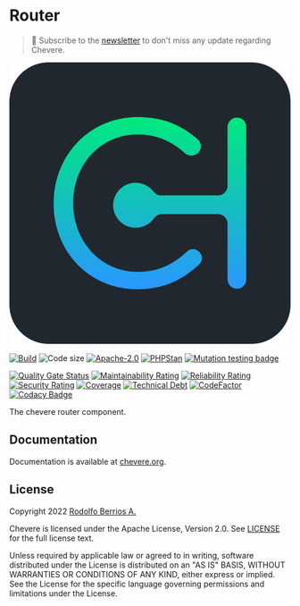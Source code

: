 # Router

> 🔔 Subscribe to the [newsletter](https://chv.to/chevere-newsletter) to don't miss any update regarding Chevere.

![Chevere](chevere.svg)

[![Build](https://img.shields.io/github/workflow/status/chevere/router/Test?style=flat-square)](https://github.com/chevere/router/actions) ![Code size](https://img.shields.io/github/languages/code-size/chevere/router?style=flat-square) [![Apache-2.0](https://img.shields.io/github/license/chevere/router?style=flat-square)](LICENSE) [![PHPStan](https://img.shields.io/badge/PHPStan-level%209-blueviolet?style=flat-square)](https://phpstan.org/) [![Mutation testing badge](https://img.shields.io/endpoint?style=flat-square&url=https%3A%2F%2Fbadge-api.stryker-mutator.io%2Fgithub.com%2Fchevere%2Frouter%2Fmain)](https://dashboard.stryker-mutator.io/reports/github.com/chevere/router/main)

[![Quality Gate Status](https://sonarcloud.io/api/project_badges/measure?project=chevere_router&metric=alert_status)](https://sonarcloud.io/dashboard?id=chevere_router) [![Maintainability Rating](https://sonarcloud.io/api/project_badges/measure?project=chevere_router&metric=sqale_rating)](https://sonarcloud.io/dashboard?id=chevere_router) [![Reliability Rating](https://sonarcloud.io/api/project_badges/measure?project=chevere_router&metric=reliability_rating)](https://sonarcloud.io/dashboard?id=chevere_router) [![Security Rating](https://sonarcloud.io/api/project_badges/measure?project=chevere_router&metric=security_rating)](https://sonarcloud.io/dashboard?id=chevere_router) [![Coverage](https://sonarcloud.io/api/project_badges/measure?project=chevere_router&metric=coverage)](https://sonarcloud.io/dashboard?id=chevere_router) [![Technical Debt](https://sonarcloud.io/api/project_badges/measure?project=chevere_router&metric=sqale_index)](https://sonarcloud.io/dashboard?id=chevere_router) [![CodeFactor](https://www.codefactor.io/repository/github/chevere/router/badge)](https://www.codefactor.io/repository/github/chevere/router) [![Codacy Badge](https://app.codacy.com/project/badge/Grade/b956754f8ff04aaa9ca24a6e4cc21661)](https://www.codacy.com/gh/chevere/router/dashboard)

The chevere router component.

## Documentation

Documentation is available at [chevere.org](https://chevere.org/).

## License

Copyright 2022 [Rodolfo Berrios A.](https://rodolfoberrios.com/)

Chevere is licensed under the Apache License, Version 2.0. See [LICENSE](LICENSE) for the full license text.

Unless required by applicable law or agreed to in writing, software distributed under the License is distributed on an "AS IS" BASIS, WITHOUT WARRANTIES OR CONDITIONS OF ANY KIND, either express or implied. See the License for the specific language governing permissions and limitations under the License.
